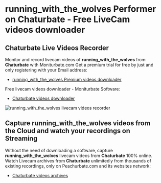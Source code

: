# running_with_the_wolves Performer on Chaturbate - Free LiveCam videos downloader

## Chaturbate Live Videos Recorder

Monitor and record livecam videos of **running_with_the_wolves** from **Chaturbate** with Moniturbate.com
Get a premium trial for free by just and only registering with your Email address:
* [running_with_the_wolves Premium videos downloader](https://moniturbate.com/request-demo-licence-key.html)

Free livecam videos downloader - Moniturbate Software:
* [Chaturbate videos downloader](https://moniturbate.com/moniturbate-download-software.html)

![running_with_the_wolves livecam videos recorder](https://peachurnet.com/templates/moniturbate-software.png)


## Capture running_with_the_wolves videos from the Cloud and watch your recordings on Streaming

Without the need of downloading a software, capture **running_with_the_wolves** livecam videos from **Chaturbate** 100% online.
Watch Livecam archives from **Chaturbate** unlimitedly from thousands of existing recordings, only on Peachurbate.com and its websites network:
* [Chaturbate videos archives](https://peachurnet.com/)